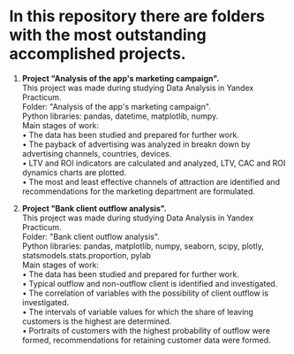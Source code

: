 # In this repository there are folders with the most outstanding accomplished projects.

1) **Project "Analysis of the app's marketing campaign".**\
This project was made during studying Data Analysis in Yandex Practicum.\
Folder: "Analysis of the app's marketing campaign".\
Python libraries: pandas, datetime, matplotlib, numpy.\
Main stages of work:\
• The data has been studied and prepared for further work.\
• The payback of advertising was analyzed in breakn down by advertising channels, countries, devices.\
• LTV and ROI indicators are calculated and analyzed, LTV, CAC and ROI dynamics charts are plotted.\
• The most and least effective channels of attraction are identified and recommendations for the marketing department are formulated.

2) **Project "Bank client outflow analysis".**\
This project was made during studying Data Analysis in Yandex Practicum.\
Folder: "Bank client outflow analysis".\
Python libraries: pandas, matplotlib, numpy, seaborn, scipy, plotly, statsmodels.stats.proportion, pylab\
Main stages of work:\
• The data has been studied and prepared for further work.\
• Typical outflow and non-outflow client is identified and investigated.\
• The correlation of variables with the possibility of client outflow is investigated.\
• The intervals of variable values for which the share of leaving customers is the highest are determined.\
• Portraits of customers with the highest probability of outflow were formed, recommendations for retaining customer data were formed.

   
